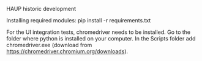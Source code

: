 HAUP historic development

Installing required modules: pip install -r requirements.txt

For the UI integration tests, chromedriver needs to be installed. Go to the folder where python is installed on your computer. In the Scripts folder add chromedriver.exe (download from https://chromedriver.chromium.org/downloads).
